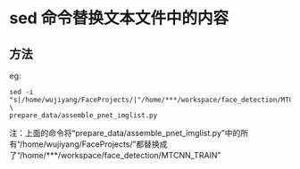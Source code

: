# sed 命令替换文本文件中的内容   
## 方法 ##
eg:    

	sed -i "s|/home/wujiyang/FaceProjects/|"/home/***/workspace/face_detection/MTCNN_TRAIN"|g" \
    prepare_data/assemble_pnet_imglist.py    

注：上面的命令将“prepare_data/assemble_pnet_imglist.py”中的所有“/home/wujiyang/FaceProjects/”都替换成了“/home/***/workspace/face_detection/MTCNN_TRAIN”    